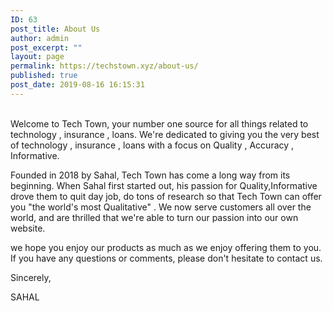 ```yaml
---
ID: 63
post_title: About Us
author: admin
post_excerpt: ""
layout: page
permalink: https://techstown.xyz/about-us/
published: true
post_date: 2019-08-16 16:15:31
---
```

<!-- wp:paragraph {"align":"left"} -->
<p style="text-align:left"><br>Welcome to Tech Town, your number one source for all things related to technology , insurance , loans. We're dedicated to giving you the very best of    technology , insurance , loans with a focus on Quality , Accuracy , Informative.</p>
<!-- /wp:paragraph -->

<!-- wp:paragraph {"align":"left"} -->
<p style="text-align:left">Founded in 2018 by Sahal, Tech Town has come a long way from its beginning. When Sahal first started out, his passion for Quality,Informative drove them to quit day job, do tons of research  so that Tech Town can offer you  "the world's most Qualitative" . We now serve customers all over the world, and are thrilled that we're able to turn our passion into our own website.<br></p>
<!-- /wp:paragraph -->

<!-- wp:paragraph -->
<p>we hope you enjoy our products as much as we enjoy offering them to you. If you have any questions or comments, please don't hesitate to contact us.<br></p>
<!-- /wp:paragraph -->

<!-- wp:paragraph -->
<p>Sincerely,</p>
<!-- /wp:paragraph -->

<!-- wp:paragraph -->
<p>SAHAL<br></p>
<!-- /wp:paragraph -->